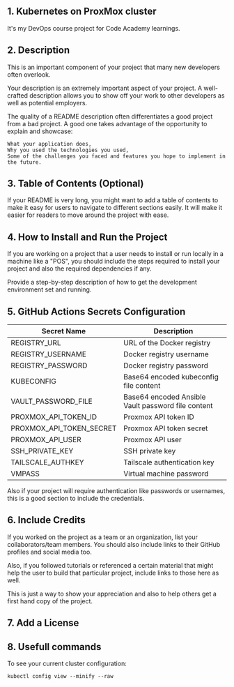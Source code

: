 

## 1. Kubernetes on ProxMox cluster

It's my DevOps course project for Code Academy learnings.

## 2. Description

This is an important component of your project that many new developers often overlook.

Your description is an extremely important aspect of your project. A well-crafted description allows you to show off your work to other developers as well as potential employers.

The quality of a README description often differentiates a good project from a bad project. A good one takes advantage of the opportunity to explain and showcase:

    What your application does,
    Why you used the technologies you used,
    Some of the challenges you faced and features you hope to implement in the future.

## 3. Table of Contents (Optional)

If your README is very long, you might want to add a table of contents to make it easy for users to navigate to different sections easily. It will make it easier for readers to move around the project with ease.
## 4. How to Install and Run the Project

If you are working on a project that a user needs to install or run locally in a machine like a "POS", you should include the steps required to install your project and also the required dependencies if any.

Provide a step-by-step description of how to get the development environment set and running.
## 5. GitHub Actions Secrets Configuration

| Secret Name            | Description                                       |
|------------------------|---------------------------------------------------|
| REGISTRY_URL           | URL of the Docker registry                        |
| REGISTRY_USERNAME      | Docker registry username                          |
| REGISTRY_PASSWORD      | Docker registry password                          |
| KUBECONFIG             | Base64 encoded kubeconfig file content            |
| VAULT_PASSWORD_FILE    | Base64 encoded Ansible Vault password file content|
| PROXMOX_API_TOKEN_ID   | Proxmox API token ID                              |
| PROXMOX_API_TOKEN_SECRET| Proxmox API token secret                         |
| PROXMOX_API_USER       | Proxmox API user                                  |
| SSH_PRIVATE_KEY        | SSH private key                                   |
| TAILSCALE_AUTHKEY      | Tailscale authentication key                      |
| VMPASS                 | Virtual machine password                          |


Also if your project will require authentication like passwords or usernames, this is a good section to include the credentials.
## 6. Include Credits

If you worked on the project as a team or an organization, list your collaborators/team members. You should also include links to their GitHub profiles and social media too.

Also, if you followed tutorials or referenced a certain material that might help the user to build that particular project, include links to those here as well.

This is just a way to show your appreciation and also to help others get a first hand copy of the project.
## 7. Add a License



## 8. Usefull commands

  To see your current cluster configuration:
   
    kubectl config view --minify --raw

